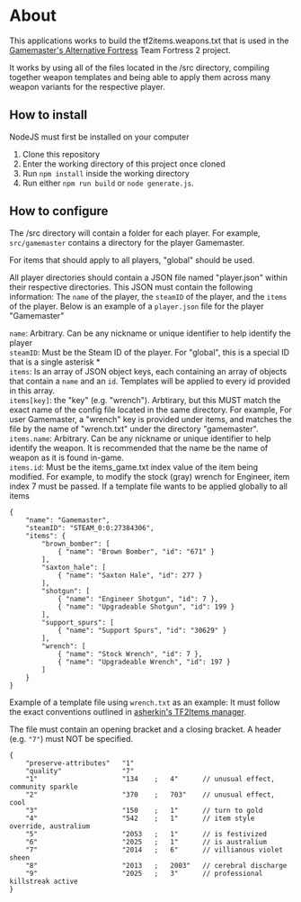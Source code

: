 # About

This applications works to build the tf2items.weapons.txt that is used in the [Gamemaster's Alternative Fortress](https://github.com/mstan/alternative_fortress) Team Fortress 2 project.

It works by using all of the files located in the /src directory, compiling together weapon templates and being able to apply them across many weapon variants for the respective player.


## How to install
NodeJS must first be installed on your computer

1. Clone this repository  
1. Enter the working directory of this project once cloned  
1. Run `npm install`  inside the working directory  
1. Run either `npm run build` or `node generate.js`.  

## How to configure

The /src directory will contain a folder for each player. For example, `src/gamemaster` contains a directory for the player Gamemaster. 

For items that should apply to all players, "global" should be used. 

All player directories should contain a JSON file named "player.json" within their respective directories. This JSON must contain the following information: The `name` of the player, the `steamID` of the player, and the `items` of the player. Below is an example of a `player.json` file for the player "Gamemaster"

`name`: Arbitrary. Can be any nickname or unique identifier to help identify the player  
`steamID`: Must be the Steam ID of the player. For "global", this is a special ID that is a single asterisk *  
`items`: Is an array of JSON object keys, each containing an array of objects that contain a `name` and an `id`. Templates will be applied to every id provided in this array.  
	`items[key]`: the "key" (e.g. "wrench"). Arbtirary, but this MUST match the exact name of the config file located in the same directory. For example, For user Gamemaster, a "wrench" key is provided under items, and matches the file by the name of "wrench.txt" under the directory "gamemaster".  
	`items.name`: Arbitrary. Can be any nickname or unique identifier to help identify the weapon. It is recommended that the name be the name of weapon as it is found in-game.  
	`items.id`: Must be the items_game.txt index value of the item being modified. For example, to modify the stock (gray) wrench for Engineer, item index 7 must be passed. If a template file wants to be applied globally to all items   

```
{
	"name": "Gamemaster", 
	"steamID": "STEAM_0:0:27384306",
	"items": {
		"brown_bomber": [
			{ "name": "Brown Bomber", "id": "671" }
		],
		"saxton_hale": [
			{ "name": "Saxton Hale", "id": 277 }
		],
		"shotgun": [
			{ "name": "Engineer Shotgun", "id": 7 },
			{ "name": "Upgradeable Shotgun", "id": 199 }
		],
		"support_spurs": [
			{ "name": "Support Spurs", "id": "30629" }
		],
		"wrench": [
			{ "name": "Stock Wrench", "id": 7 },
			{ "name": "Upgradeable Wrench", "id": 197 }
		]
	} 
}
```

Example of a template file using `wrench.txt` as an example:
It must follow the exact conventions outlined in [asherkin's TF2Items manager](https://github.com/asherkin/TF2Items/blob/master/tf2items.weapons.example.txt).

The file must contain an opening bracket and a closing bracket. A header (e.g. `"7"`) must NOT be specified.

```
{
    "preserve-attributes"   "1"
    "quality"               "7"
    "1"                     "134    ;   4"      // unusual effect, community sparkle
    "2"                     "370    ;   703"    // unusual effect, cool
    "3"                     "150    ;   1"      // turn to gold
    "4"                     "542    ;   1"      // item style override, australium
    "5"                     "2053   ;   1"      // is festivized
    "6"                     "2025   ;   1"      // is australium
    "7"                     "2014   ;   6"      // villianous violet sheen
    "8"                     "2013   ;   2003"   // cerebral discharge 
    "9"                     "2025   ;   3"      // professional killstreak active
}
```